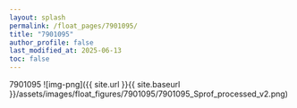 ```yaml
---
layout: splash
permalink: /float_pages/7901095/
title: "7901095"
author_profile: false
last_modified_at: 2025-06-13
toc: false
---
```

 
7901095
![img-png]({{ site.url }}{{ site.baseurl }}/assets/images/float_figures/7901095/7901095_Sprof_processed_v2.png)